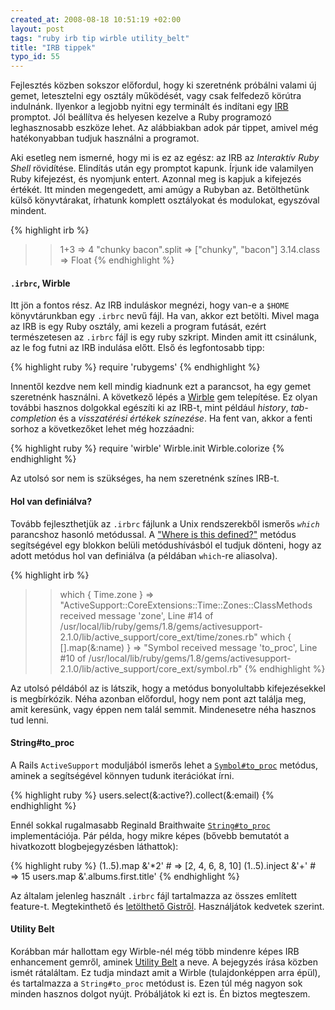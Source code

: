 ```yaml
--- 
created_at: 2008-08-18 10:51:19 +02:00
layout: post
tags: "ruby irb tip wirble utility_belt"
title: "IRB tippek"
typo_id: 55
---
```

Fejlesztés közben sokszor előfordul, hogy ki szeretnénk próbálni valami új gemet, letesztelni egy osztály működését, vagy csak felfedező körútra indulnánk. Ilyenkor a legjobb nyitni egy terminált és indítani egy [IRB][1] promptot. Jól beállítva és helyesen kezelve a Ruby programozó leghasznosabb eszköze lehet. Az alábbiakban adok pár tippet, amivel még hatékonyabban tudjuk használni a programot.

[1]: http://www.rubycentral.com/pickaxe/irb.html

Aki esetleg nem ismerné, hogy mi is ez az egész: az IRB az *Interaktív Ruby Shell* rövidítése. Elindítás után egy promptot kapunk. Írjunk ide valamilyen Ruby kifejezést, és nyomjunk entert. Azonnal meg is kapjuk a kifejezés értékét. Itt minden megengedett, ami amúgy a Rubyban az. Betölthetünk külső könyvtárakat, írhatunk komplett osztályokat és modulokat, egyszóval mindent.

{% highlight irb %}
>> 1+3
=> 4
>> "chunky bacon".split
=> ["chunky", "bacon"]
>> 3.14.class
=> Float
{% endhighlight %}

#### <code>.irbrc</code>, Wirble

Itt jön a fontos rész. Az IRB induláskor megnézi, hogy van-e a <code>$HOME</code> könyvtárunkban egy <code>.irbrc</code> nevű fájl. Ha van, akkor ezt betölti. Mivel maga az IRB is egy Ruby osztály, ami kezeli a program futását, ezért természetesen az <code>.irbrc</code> fájl is egy ruby szkript. Minden amit itt csinálunk, az le fog futni az IRB indulása előtt. Első és legfontosabb tipp:

{% highlight ruby %}
require 'rubygems'
{% endhighlight %}

Innentől kezdve nem kell mindig kiadnunk ezt a parancsot, ha egy gemet szeretnénk használni. A következő lépés a [Wirble][2] gem telepítése. Ez olyan további hasznos dolgokkal egészíti ki az IRB-t, mint például *history*, *tab-completion* és a *visszatérési értékek színezése*. Ha fent van, akkor a fenti sorhoz a következőket lehet még hozzáadni:

[2]: http://pablotron.org/software/wirble/

{% highlight ruby %}
require 'wirble'
Wirble.init
Wirble.colorize
{% endhighlight %}

Az utolsó sor nem is szükséges, ha nem szeretnénk színes IRB-t.

#### Hol van definiálva?

Tovább fejleszthetjük az <code>.irbrc</code> fájlunk a Unix rendszerekből ismerős <code><em>which</em></code> parancshoz hasonló metódussal. A ["Where is this defined?"][3] metódus segítségével egy blokkon belüli metódushívásból el tudjuk dönteni, hogy az adott metódus hol van definiálva (a példában <code>which</code>-re aliasolva).

[3]: http://programmingishard.com/code/507

{% highlight irb %}
>> which { Time.zone }
=> "ActiveSupport::CoreExtensions::Time::Zones::ClassMethods received message 'zone', Line #14 of /usr/local/lib/ruby/gems/1.8/gems/activesupport-2.1.0/lib/active_support/core_ext/time/zones.rb"
>> which { [].map(&:name) }
=> "Symbol received message 'to_proc', Line #10 of /usr/local/lib/ruby/gems/1.8/gems/activesupport-2.1.0/lib/active_support/core_ext/symbol.rb"
{% endhighlight %}

Az utolsó példából az is látszik, hogy a metódus bonyolultabb kifejezésekkel is megbírkózik. Néha azonban előfordul, hogy nem pont azt találja meg, amit keresünk, vagy éppen nem talál semmit. Mindenesetre néha hasznos tud lenni.

#### String#to_proc

A Rails <code>ActiveSupport</code> moduljából ismerős lehet a [<code>Symbol#to_proc</code>][4] metódus, aminek a segítségével könnyen tudunk iterációkat írni.

[4]: http://apidock.com/rails/Symbol/to_proc

{% highlight ruby %}
users.select(&:active?).collect(&:email)
{% endhighlight %}

Ennél sokkal rugalmasabb Reginald Braithwaite [<code>String#to_proc</code>][5] implementációja. Pár példa, hogy mikre képes (bővebb bemutatót a hivatkozott blogbejegyzésben láthattok):

[5]: http://weblog.raganwald.com/2007/10/stringtoproc.html

{% highlight ruby %}
(1..5).map &'*2'   # => [2, 4, 6, 8, 10]
(1..5).inject &'+' # => 15
users.map &'.albums.first.title'
{% endhighlight %}

Az általam jelenleg használt <code>.irbrc</code> fájl tartalmazza az összes említett feature-t. Megtekinthető és [letölthető Gistről][6]. Használjátok kedvetek szerint.

[6]: http://gist.github.com/5148

#### Utility Belt

Korábban már hallottam egy Wirble-nél még több mindenre képes IRB enhancement gemről, aminek [Utility Belt][7] a neve. A bejegyzés írása közben ismét rátaláltam. Ez tudja mindazt amit a Wirble (tulajdonképpen arra épül), és tartalmazza a <code>String#to_proc</code> metódust is. Ezen túl még nagyon sok minden hasznos dolgot nyújt. Próbáljátok ki ezt is. Én biztos megteszem.

[7]: http://utilitybelt.rubyforge.org/
